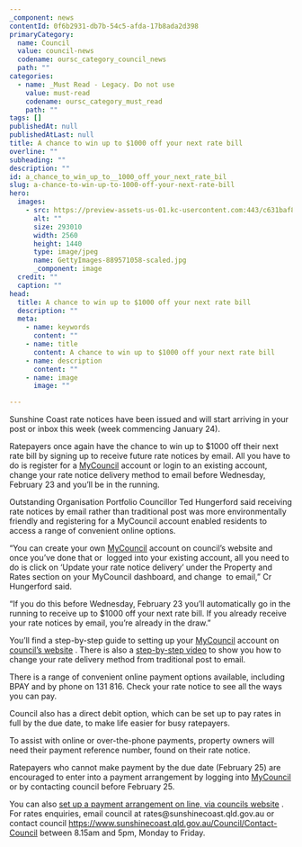 ```yaml
---
_component: news
contentId: 0f6b2931-db7b-54c5-afda-17b8ada2d398
primaryCategory:
  name: Council
  value: council-news
  codename: oursc_category_council_news
  path: ""
categories:
  - name: _Must Read - Legacy. Do not use
    value: must-read
    codename: oursc_category_must_read
    path: ""
tags: []
publishedAt: null
publishedAtLast: null
title: A chance to win up to $1000 off your next rate bill
overline: ""
subheading: ""
description: ""
id: a_chance_to_win_up_to__1000_off_your_next_rate_bil
slug: a-chance-to-win-up-to-1000-off-your-next-rate-bill
hero:
  images:
    - src: https://preview-assets-us-01.kc-usercontent.com:443/c631baf8-1b46-001f-580c-d0001b68b4a8/10c2d113-fb3b-4475-b6ae-64034eb67dd5/GettyImages-889571058-scaled.jpg
      alt: ""
      size: 293010
      width: 2560
      height: 1440
      type: image/jpeg
      name: GettyImages-889571058-scaled.jpg
      _component: image
  credit: ""
  caption: ""
head:
  title: A chance to win up to $1000 off your next rate bill
  description: ""
  meta:
    - name: keywords
      content: ""
    - name: title
      content: A chance to win up to $1000 off your next rate bill
    - name: description
      content: ""
    - name: image
      image: ""

---
```

Sunshine Coast rate notices have been issued and will start arriving in your post or inbox this week (week commencing January 24).

Ratepayers once again have the chance to win up to $1000 off their next rate bill by signing up to receive future rate notices by email. All you have to do is register for a [MyCouncil](https://mycouncil.sunshinecoast.qld.gov.au/)
&#x20;account or login to an existing account, change your rate notice delivery method to email before Wednesday, February 23 and you’ll be in the running.

Outstanding Organisation Portfolio Councillor Ted Hungerford said receiving rate notices by email rather than traditional post was more environmentally friendly and registering for a MyCouncil account enabled residents to access a range of convenient online options.

“You can create your own [MyCouncil](https://mycouncil.sunshinecoast.qld.gov.au/)
&#x20;account on council’s website and once you’ve done that or  logged into your existing account, all you need to do is click on ‘Update your rate notice delivery’ under the Property and Rates section on your MyCouncil dashboard, and change  to email,” Cr Hungerford said.

“If you do this before Wednesday, February 23 you’ll automatically go in the running to receive up to $1000 off your next rate bill. If you already receive your rate notices by email, you’re already in the draw.”

You’ll find a step-by-step guide to setting up your [MyCouncil](https://mycouncil.sunshinecoast.qld.gov.au/)
&#x20;account on [council’s website](https://www.sunshinecoast.qld.gov.au/Site-Help/MyCouncil-FAQs/Registering)
. There is also a [step-by-step video](https://www.youtube.com/watch?edufilter=NULL&v=s2wzyuO43Y8)
&#x20;to show you how to change your rate delivery method from traditional post to email.

There is a range of convenient online payment options available, including BPAY and by phone on 131 816. Check your rate notice to see all the ways you can pay.

Council also has a direct debit option, which can be set up to pay rates in full by the due date, to make life easier for busy ratepayers.

To assist with online or over-the-phone payments, property owners will need their payment reference number, found on their rate notice.

Ratepayers who cannot make payment by the due date (February 25) are encouraged to enter into a payment arrangement by logging into [MyCouncil](https://mycouncil.sunshinecoast.qld.gov.au/)
&#x20;or by contacting council before February 25.

You can also [set up a payment arrangement on line, via councils website](https://www.sunshinecoast.qld.gov.au/Pay-and-Apply/Rates/Pay-by-instalments?utm_source=corporate&utm_medium=spotlights&utm_campaign=Rates)
.\
For rates enquiries, email council at rates\@sunshinecoast.qld.gov.au or contact council <https://www.sunshinecoast.qld.gov.au/Council/Contact-Council>
&#x20;between 8.15am and 5pm, Monday to Friday.
